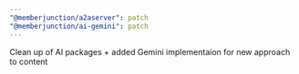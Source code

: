 ```yaml
---
"@memberjunction/a2aserver": patch
"@memberjunction/ai-gemini": patch
---
```


Clean up of AI packages + added Gemini implementaion for new approach to content
